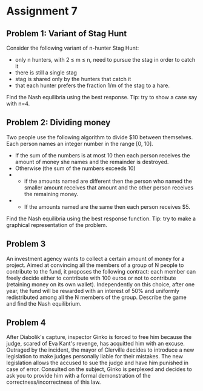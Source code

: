 # Assignment 7

## Problem 1: Variant of Stag Hunt  

Consider the following variant of n-hunter Stag Hunt:  
- only n hunters, with 2 ≤ m ≤ n, need to pursue the stag in order to catch it
- there is still a single stag 
- stag is shared only by the hunters that catch it 
- that each hunter prefers the fraction 1/m of the stag to a hare. 

Find the Nash equilibria using the best response. Tip: try to show a case say with n=4. 

## Problem 2: Dividing money  

Two people use the following algorithm to divide $10 between themselves. Each person names an integer number in the range [0, 10].  

- If the sum of the numbers is at most 10 then each person receives the amount of money she names and the remainder is destroyed.  
- Otherwise (the sum of the numbers exceeds 10) 
- - if the amounts named are different then the person who named the smaller amount receives that amount and the other person receives the remaining money. 
- - If the amounts named are the same then each person receives $5. 

Find the Nash equilibria using the best response function. Tip: try to make a graphical representation of the problem. 

## Problem 3 

An investment agency wants to collect a certain amount of money for a project. Aimed at convincing all the members of a group of N people to contribute to the fund, it proposes the following contract: each member can freely decide either to contribute with 100 euros or not to contribute (retaining money on its own wallet). Independently on this choice, after one year, the fund will be rewarded with an interest of 50% and uniformly redistributed among all the N members of the group. Describe the game and find the Nash equilibrium.  

## Problem 4 

After Diabolik's capture, inspector Ginko is forced to free him because the judge, scared of Eva Kant's revenge, has acquitted him with an excuse. Outraged by the incident, the mayor of Clerville decides to introduce a new legislation to make judges personally liable for their mistakes. The new legislation allows the accused to sue the judge and have him punished in case of error. Consulted on the subject, Ginko is perplexed and decides to ask you to provide him with a formal demonstration of the correctness/incorrectness of this law.